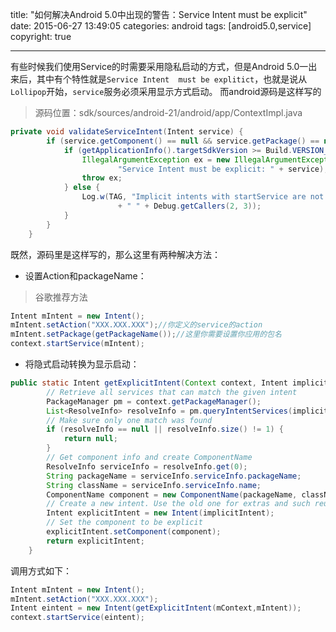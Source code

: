 title: "如何解决Android 5.0中出现的警告：Service Intent must be explicit"
date: 2015-06-27 13:49:05
categories: android
tags: [android5.0,service]
copyright: true

---
有些时候我们使用Service的时需要采用隐私启动的方式，但是Android 5.0一出来后，其中有个特性就是`Service Intent  must be explitict`，也就是说从`Lollipop`开始，`service`服务必须采用显示方式启动。
而android源码是这样写的
>源码位置：sdk/sources/android-21/android/app/ContextImpl.java

```java
private void validateServiceIntent(Intent service) {
        if (service.getComponent() == null && service.getPackage() == null) {
            if (getApplicationInfo().targetSdkVersion >= Build.VERSION_CODES.LOLLIPOP) {
                IllegalArgumentException ex = new IllegalArgumentException(
                        "Service Intent must be explicit: " + service);
                throw ex;
            } else {
                Log.w(TAG, "Implicit intents with startService are not safe: " + service
                        + " " + Debug.getCallers(2, 3));
            }
        }
    }
```

既然，源码里是这样写的，那么这里有两种解决方法：

- 设置Action和packageName：

>谷歌推荐方法

```java
Intent mIntent = new Intent();
mIntent.setAction("XXX.XXX.XXX");//你定义的service的action
mIntent.setPackage(getPackageName());//这里你需要设置你应用的包名
context.startService(mIntent);
```

- 将隐式启动转换为显示启动：

```java
public static Intent getExplicitIntent(Context context, Intent implicitIntent) {
        // Retrieve all services that can match the given intent
        PackageManager pm = context.getPackageManager();
        List<ResolveInfo> resolveInfo = pm.queryIntentServices(implicitIntent, 0);
        // Make sure only one match was found
        if (resolveInfo == null || resolveInfo.size() != 1) {
            return null;
        }
        // Get component info and create ComponentName
        ResolveInfo serviceInfo = resolveInfo.get(0);
        String packageName = serviceInfo.serviceInfo.packageName;
        String className = serviceInfo.serviceInfo.name;
        ComponentName component = new ComponentName(packageName, className);
        // Create a new intent. Use the old one for extras and such reuse
        Intent explicitIntent = new Intent(implicitIntent);
        // Set the component to be explicit
        explicitIntent.setComponent(component);
        return explicitIntent;
    }
```
调用方式如下：

```java
Intent mIntent = new Intent();
mIntent.setAction("XXX.XXX.XXX");
Intent eintent = new Intent(getExplicitIntent(mContext,mIntent));
context.startService(eintent);
```
